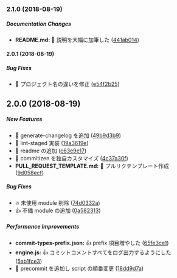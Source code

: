 ### 2.1.0 (2018-08-19)

##### Documentation Changes

* **README.md:**  :memo: 説明を大幅に加筆した ([441ab014](https://github.com/tyankatsu0105/git-commit-setting/commit/441ab014fae643dbb69b84e40967824d49784268))

#### 2.0.1 (2018-08-19)

##### Bug Fixes

*  :bug: プロジェクト名の違いを修正 ([e54f2b25](https://github.com/tyankatsu0105/git-commit-setting/commit/e54f2b256ade3bd325abd534103717c12e0d1d13))

## 2.0.0 (2018-08-19)

##### New Features

- :tada: generate-changelog を追加 ([49b9d3b9](https://github.com/tyankatsu0105/git-commit-setting/commit/49b9d3b9a9d353a4268faeced6fd9763e59ac395))
- :tada: lint-staged 実装 ([19a3619e](https://github.com/tyankatsu0105/git-commit-setting/commit/19a3619e11d1e89e0a12e3b58aa69e5436b4361d))
- :tada: readme の追加 ([c63e9e17](https://github.com/tyankatsu0105/git-commit-setting/commit/c63e9e17fdb0923320925614929be0f98870297c))
- :tada: commitizen を独自カスタマイズ ([4c37a30f](https://github.com/tyankatsu0105/git-commit-setting/commit/4c37a30fca98dce1c063a48301a0ca16a5a88773))
- **PULL_REQUEST_TEMPLATE.md:** :tada: プルリクテンプレート作成 ([9d058ecf](https://github.com/tyankatsu0105/git-commit-setting/commit/9d058ecf79ef438eb2fa68b016d7893b3a0a577e))

##### Bug Fixes

- :fire: 未使用 module 削除 ([74d0332a](https://github.com/tyankatsu0105/git-commit-setting/commit/74d0332a1b9cb57561cb9a7a9d005578f1c61ccf))
- :+1: 不備 module の追加 ([0a582313](https://github.com/tyankatsu0105/git-commit-setting/commit/0a58231305b2e8f74948a3ec7ac92d4904ac7188))

##### Performance Improvements

- **commit-types-prefix.json:** :+1: prefix 項目増やした ([65fe3ce1](https://github.com/tyankatsu0105/git-commit-setting/commit/65fe3ce1a0a348883e1311ae7d21fe97c7d27f73))
- **engine.js:** :+1: コミットコメントすべてをログ出力するようにした ([5ab1fce3](https://github.com/tyankatsu0105/git-commit-setting/commit/5ab1fce346d40861c1b5ca195d26fb1e530a2ec1))
- :tada: precommit を追加し script の順番変更 ([18dd9d7a](https://github.com/tyankatsu0105/git-commit-setting/commit/18dd9d7a89de178de01287fe451a71b34a9f74fb))
